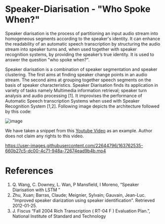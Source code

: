 # Speaker-Diarisation - "Who Spoke When?"
Speaker diarisation is the process of partitioning an input audio stream into homogeneous segments according to the speaker's identity. It can enhance the readability of an automatic speech transcription by structuring the audio stream into speaker turns and, when used together with speaker recognition systems, by providing the speaker’s true identity. It is used to answer the question "who spoke when?". 

Speaker diarisation is a combination of speaker segmentation and speaker clustering. The first aims at finding speaker change points in an audio stream. The second aims at grouping together speech segments on the basis of speaker characteristics. Speaker Diarisation finds its application in variety of tasks namely Multimedia information retrieval; speaker turn analysis and audio processing [1]. It improvises the performance of Automatic Speech transcription Systems when used with Speaker Recognition System [1,2]. Following image depicts the architecture followed by this code:


![image](https://user-images.githubusercontent.com/22644796/163759381-72f90030-9799-4ad3-98c1-eb8e1ca6c6b3.png)

We have taken a snippet from this <a href="https://www.youtube.com/watch?v=lhFU5H5KPFE" target="_blank">Youtube Video</a> as an example. Author does not claim any rights to this video.

https://user-images.githubusercontent.com/22644796/163762535-660b27c5-dc00-4c71-948a-72674ead9b4b.mp4


# References
1. Q. Wang, C. Downey, L. Wan, P Mansfield, I Moreno, “Speaker Diarisation with LSTM ”
2. Zhu, Xuan; Barras, Claude; Meignier, Sylvain; Gauvain, Jean-Luc. "Improved speaker diarization using speaker identification". Retrieved 2012-01-25.
3. J. Fiscus “Fall 2004 Rich Transcription ( RT-04 F ) Evaluation Plan.”, National Institute of Standard and Technology
